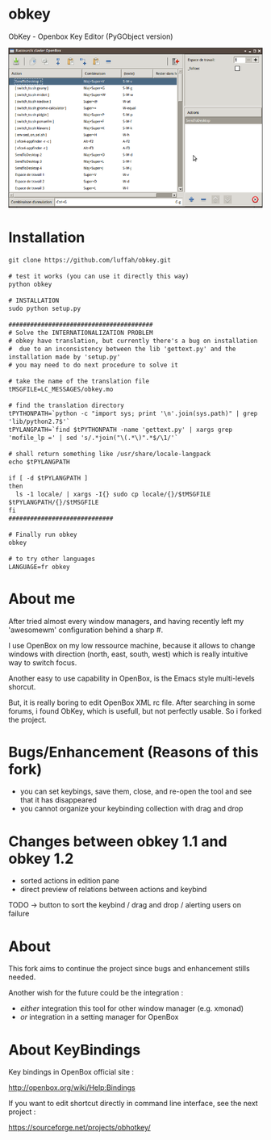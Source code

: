 # obkey
ObKey - Openbox Key Editor (PyGObject version)

![ObKey](wiki/screenshot_obkey.png)

# Installation

```shell
git clone https://github.com/luffah/obkey.git

# test it works (you can use it directly this way)
python obkey

# INSTALLATION
sudo python setup.py

########################################
# Solve the INTERNATIONALIZATION PROBLEM
# obkey have translation, but currently there's a bug on installation
#  due to an inconsistency between the lib 'gettext.py' and the installation made by 'setup.py'
# you may need to do next procedure to solve it

# take the name of the translation file
tMSGFILE=LC_MESSAGES/obkey.mo

# find the translation directory
tPYTHONPATH=`python -c "import sys; print '\n'.join(sys.path)" | grep 'lib/python2.7$'`
tPYLANGPATH=`find $tPYTHONPATH -name 'gettext.py' | xargs grep 'mofile_lp =' | sed 's/.*join("\(.*\)".*$/\1/'`

# shall return something like /usr/share/locale-langpack
echo $tPYLANGPATH

if [ -d $tPYLANGPATH ]
then
  ls -1 locale/ | xargs -I{} sudo cp locale/{}/$tMSGFILE $tPYLANGPATH/{}/$tMSGFILE
fi
#############################

# Finally run obkey
obkey

# to try other languages
LANGUAGE=fr obkey

```
# About me
After tried almost every window managers,
and having recently left my 'awesomewm' configuration behind a sharp #.

I use OpenBox on my low ressource machine, because it allows to change
windows with direction (north, east, south, west) which is really intuitive way to switch focus.

Another easy to use capability in OpenBox, is the Emacs style multi-levels shorcut.

But, it is really boring to edit OpenBox XML rc file.
After searching in some forums, i found ObKey, which is usefull, but not perfectly usable.
So i forked the project.

# Bugs/Enhancement (Reasons of this fork)
- you can set keybings, save them, close, and re-open the tool and see that it has disappeared
- you cannot organize your keybinding collection with drag and drop

# Changes between obkey 1.1 and obkey 1.2 
- sorted actions in edition pane
- direct preview of relations between actions and keybind

TODO -> button to sort the keybind / drag and drop / alerting users on failure


# About

This fork aims to continue the project since bugs and enhancement stills needed.

Another wish for the future could be the integration :
 - _either_ integration this tool for other window manager (e.g. xmonad)
 - _or_ integration in a setting manager for OpenBox

# About KeyBindings
Key bindings in OpenBox official site :

http://openbox.org/wiki/Help:Bindings

If you want to edit shortcut directly in  command line interface,
see the next project :

https://sourceforge.net/projects/obhotkey/
